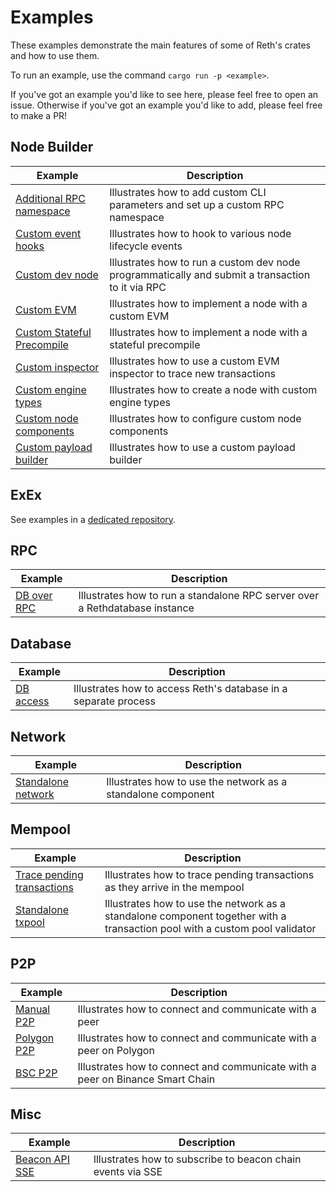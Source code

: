 # Examples

These examples demonstrate the main features of some of Reth's crates and how to use them.

To run an example, use the command `cargo run -p <example>`.

If you've got an example you'd like to see here, please feel free to open an
issue. Otherwise if you've got an example you'd like to add, please feel free
to make a PR!

## Node Builder

| Example                                             | Description                                                                                      |
| --------------------------------------------------- | ------------------------------------------------------------------------------------------------ |
| [Additional RPC namespace](./node-custom-rpc)       | Illustrates how to add custom CLI parameters and set up a custom RPC namespace                   |
| [Custom event hooks](./node-event-hooks)            | Illustrates how to hook to various node lifecycle events                                         |
| [Custom dev node](./custom-dev-node)                | Illustrates how to run a custom dev node programmatically and submit a transaction to it via RPC |
| [Custom EVM](./custom-evm)                          | Illustrates how to implement a node with a custom EVM                                            |
| [Custom Stateful Precompile](./stateful-precompile) | Illustrates how to implement a node with a stateful precompile                                   |
| [Custom inspector](./custom-inspector)              | Illustrates how to use a custom EVM inspector to trace new transactions                          |
| [Custom engine types](./custom-engine-types)        | Illustrates how to create a node with custom engine types                                        |
| [Custom node components](./custom-node-components)  | Illustrates how to configure custom node components                                              |
| [Custom payload builder](./custom-payload-builder)  | Illustrates how to use a custom payload builder                                                  |

## ExEx

See examples in a [dedicated repository](https://github.com/paradigmxyz/reth-exex-examples).

## RPC

| Example                 | Description                                                                 |
| ----------------------- | --------------------------------------------------------------------------- |
| [DB over RPC](./rpc-db) | Illustrates how to run a standalone RPC server over a Rethdatabase instance |

## Database

| Example                  | Description                                                     |
| ------------------------ | --------------------------------------------------------------- |
| [DB access](./db-access) | Illustrates how to access Reth's database in a separate process |

## Network

| Example                         | Description                                                  |
| ------------------------------- | ------------------------------------------------------------ |
| [Standalone network](./network) | Illustrates how to use the network as a standalone component |

## Mempool

| Example                                        | Description                                                                                                                |
| ---------------------------------------------- | -------------------------------------------------------------------------------------------------------------------------- |
| [Trace pending transactions](./txpool-tracing) | Illustrates how to trace pending transactions as they arrive in the mempool                                                |
| [Standalone txpool](./network-txpool)          | Illustrates how to use the network as a standalone component together with a transaction pool with a custom pool validator |

## P2P

| Example                      | Description                                                                   |
| ---------------------------- | ----------------------------------------------------------------------------- |
| [Manual P2P](./manual-p2p)   | Illustrates how to connect and communicate with a peer                        |
| [Polygon P2P](./polygon-p2p) | Illustrates how to connect and communicate with a peer on Polygon             |
| [BSC P2P](./bsc-p2p)         | Illustrates how to connect and communicate with a peer on Binance Smart Chain |

## Misc

| Example                            | Description                                                 |
| ---------------------------------- | ----------------------------------------------------------- |
| [Beacon API SSE](./beacon-api-sse) | Illustrates how to subscribe to beacon chain events via SSE |
